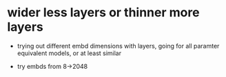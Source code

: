 # wider less layers or thinner more layers

 - trying out different embd dimensions with layers, going for all paramter equivalent models, or at least similar

 - try embds from 8->2048